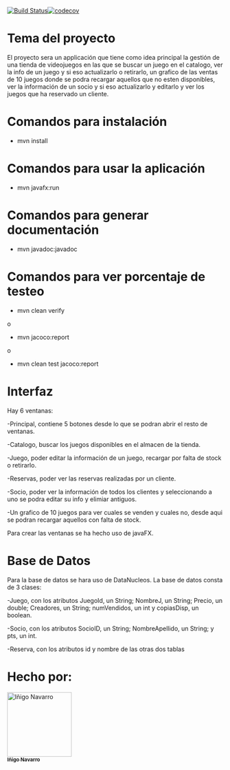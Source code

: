 [![Build Status](https://travis-ci.com/InigoNavarro/proyectoBSPQRecuperacion.svg?branch=master)](https://travis-ci.com/InigoNavarro/proyectoBSPQRecuperacion)[![codecov](https://codecov.io/gh/InigoNavarro/proyectoBSPQRecuperacion/branch/master/graph/badge.svg)](https://codecov.io/gh/InigoNavarro/proyectoBSPQRecuperacion)
# Tema del proyecto
El proyecto sera un applicación que tiene como idea principal la gestión de una tienda de videojuegos en las que se buscar un juego en el catalogo, ver la info de un juego y si eso actualizarlo o retirarlo, un grafico de las ventas de 10 juegos donde se podra recargar aquellos que no esten disponibles, ver la información de un socio y si eso actualizarlo y editarlo y ver los juegos que ha reservado un cliente.

# Comandos para instalación
  - mvn install

# Comandos para usar la aplicación
  - mvn javafx:run
  
# Comandos para generar documentación
- mvn javadoc:javadoc

# Comandos para ver porcentaje de testeo
- mvn clean verify 

o

- mvn jacoco:report

o 

- mvn clean test jacoco:report

# Interfaz
Hay 6 ventanas:

  -Principal, contiene 5 botones desde lo que se podran abrir el resto de ventanas.
  
  -Catalogo, buscar los juegos disponibles en el almacen de la tienda.
  
  -Juego, poder editar la información de un juego, recargar por falta de stock o retirarlo.
  
  -Reservas, poder ver las reservas realizadas por un cliente.
  
  -Socio, poder ver la información de todos los clientes y seleccionando a uno se podra editar su info y elimiar antiguos.
  
  -Un grafico de 10 juegos para ver cuales se venden y cuales no, desde aqui se podran recargar aquellos con falta de stock.
   
Para crear las ventanas se ha hecho uso de javaFX.

# Base de Datos
Para la base de datos se hara uso de DataNucleos. La base de datos consta de 3 clases:

  -Juego, con los atributos JuegoId, un String; NombreJ, un String; Precio, un double; Creadores, un String; numVendidos, un int y copiasDisp, un boolean.
  
  -Socio, con los atributos SocioID, un String; NombreApellido, un String; y pts, un int.
  
  -Reserva, con los atributos id y nombre de las otras dos tablas

# Hecho por:
<td align="center"><a href="https://github.com/InigoNavarro">
 <img src="https://avatars1.githubusercontent.com/u/33113628?s=400&v=4" 
        width="150px;" alt="Iñigo Navarro"/><br /><sub><b>Iñigo Navarro</b></sub></a><br/></td>
